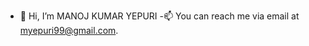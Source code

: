 - 👋 Hi, I’m MANOJ KUMAR YEPURI
-📫 You can reach me via email at myepuri99@gmail.com.

<!---
myepuri/myepuri is a ✨ special ✨ repository because its `README.md` (this file) appears on your GitHub profile.
You can click the Preview link to take a look at your changes.
--->
